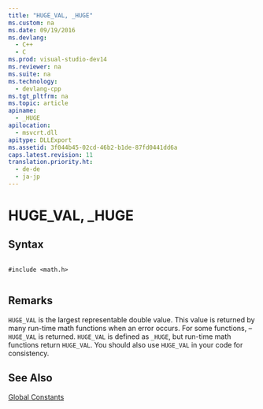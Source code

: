 ```yaml
---
title: "HUGE_VAL, _HUGE"
ms.custom: na
ms.date: 09/19/2016
ms.devlang: 
  - C++
  - C
ms.prod: visual-studio-dev14
ms.reviewer: na
ms.suite: na
ms.technology: 
  - devlang-cpp
ms.tgt_pltfrm: na
ms.topic: article
apiname: 
  - _HUGE
apilocation: 
  - msvcrt.dll
apitype: DLLExport
ms.assetid: 3f044b45-02cd-46b2-b1de-87fd0441dd6a
caps.latest.revision: 11
translation.priority.ht: 
  - de-de
  - ja-jp
---
```

# HUGE_VAL, _HUGE
## Syntax  
  
```  
  
#include <math.h>  
  
```  
  
## Remarks  
 `HUGE_VAL` is the largest representable double value. This value is returned by many run-time math functions when an error occurs. For some functions, –`HUGE_VAL` is returned. `HUGE_VAL` is defined as `_HUGE`, but run-time math functions return `HUGE_VAL`. You should also use `HUGE_VAL` in your code for consistency.  
  
## See Also  
 [Global Constants](../vs140/Global-Constants.md)